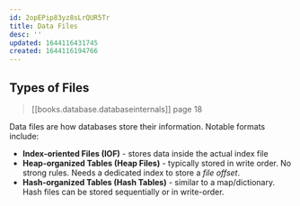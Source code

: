 ```yaml
---
id: 2opEPip83yz8sLrQUR5Tr
title: Data Files
desc: ''
updated: 1644116431745
created: 1644116194766
---
```


## Types of Files
> [[books.database.databaseinternals]] page 18

Data files are how databases store their information. Notable formats include:

- **Index-oriented Files (IOF)** - stores data inside the actual index file
- **Heap-organized Tables (Heap Files)** - typically stored in write order. No strong rules. Needs a dedicated index to store a _file offset_.
- **Hash-organized Tables (Hash Tables)** - similar to a map/dictionary. Hash files can be stored sequentially or in write-order.